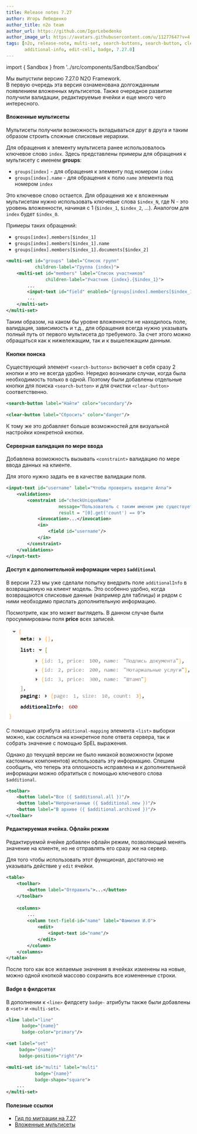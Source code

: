 ```yaml
---
title: Release notes 7.27
author: Игорь Лебеденко
author_title: n2o team
author_url: https://github.com/IgorLebedenko
author_image_url: https://avatars.githubusercontent.com/u/11277647?v=4
tags: [n2o, release-note, multi-set, search-buttons, search-button, clear-button, validations, constraint,
       additional-info, edit-cell, badge, 7.27.0]
---
```


import { Sandbox } from '../src/components/Sandbox/Sandbox'

Мы выпустили версию 7.27.0 N2O Framework.<br/>
В первую очередь эта версия ознаменована долгожданным появлением вложенных мультисетов.
Также очередное развитие получили валидации, редактируемые ячейки и еще много чего интересного.

<!--truncate-->

#### Вложенные мультисеты

Мультисеты получили возможность вкладываться друг в друга и таким образом строить сложные списковые иерархии.

Для обращения к элементу мультисета ранее использовалось ключевое слово `index`.
Здесь представлены примеры для обращения к мультисету с именем **groups**:
- `groups[index]` - для обращения к элементу под номером `index`
- `groups[index].name` - для обращения к полю `name` элемента под номером `index`

Это ключевое слово остается.
Для обращения же к вложенным мультисетам нужно использовать ключевые слова `$index_N`,
где N - это уровень вложенности, начиная с 1 (`$index_1`, `$index_2`, ...).
Аналогом для `index` будет `$index_0`.

Примеры таких обращений:
- `groups[index].members[$index_1]`
- `groups[index].members[$index_1].name`
- `groups[index].members[$index_1].documents[$index_2]`

```xml
<multi-set id="groups" label="Список групп"
           children-label="Группа {index}">
    <multi-set id="members" label="Список участников"
               children-label="Участник {index}.{$index_1}">
        ...
        <input-text id="field" enabled="{groups[index].members[$index_1].type == '1'}"/>
        ...
    </multi-set>
</multi-set>
```

Таким образом, на каком бы уровне вложенности не находилось поле, валидация, зависимость и т.д.,
для обращения всегда нужно указывать полный путь от первого мультисета до требуемого.
За счет этого можно обращаться как к нижележащим, так и к вышележащим данным.

#### Кнопки поиска

Существующий элемент `<search-buttons>` включает в себя сразу 2 кнопки и это не всегда удобно.
Нередко возникали случаи, когда была необходимость только в одной.
Поэтому были добавлены отдельные кнопки для поиска `<search-button>` и для очистки `<clear-button>` соответственно.

```xml
<search-button label="Найти" color="secondary"/>
```

```xml
<clear-button label="Сбросить" color="danger"/>
```

К тому же это добавляет больше возможностей для визуальной настройки конкретной кнопки.

#### Серверная валидация по мере ввода

Добавлена возможность вызывать `<constraint>` валидацию по мере ввода данных на клиенте.

<Sandbox height={400} projectId="interactions_validation_dynamic_constraint"/>

Для этого нужно задать ее в качестве валидации поля.

```xml
<input-text id="username" label="Чтобы проверить введите Anna">
    <validations>
        <constraint id="checkUniqueName"
                    message="Пользователь с таким именем уже существует в системе"
                    result = "[0].get('count') == 0">
            <invocation>...</invocation>
            <in>
                <field id="username"/>
            </in>
        </constraint>
    </validations>
</input-text>
```

#### Доступ к дополнительной информации через `$additional`

В версии 7.23 мы уже сделали попытку внедрить поле `additionalInfo` в возвращаемую на клиент модель.
Это особенно удобно, когда возвращаются списковые данные (например для таблицы) и
рядом с ними необходимо прислать дополнительную информацию.

Посмотрите, как это может выглядеть. В данном случае были просуммированы поля **price** всех записей.

![img.png](images/image22.png)

С помощью атрибута `additional-mapping` элемента `<list>` выборки можно,
как сослаться на конкретное поле ответа сервера, так и собрать значение с помощью SpEL выражения.

Однако до текущей версии не было никакой возможности (кроме кастомных компонентов) использовать эту информацию.
Спешим сообщить, что теперь эта оплошность исправлена и к дополнительной информации можно обратиться
с помощью ключевого слова `$additional`.

```xml
<toolbar>
    <button label="Все ({ $additional.all })"/>
    <button label="Непрочитанные ({ $additional.new })"/>
    <button label="В архиве ({ $additional.archived })"/>
</toolbar>
```

#### Редактируемая ячейка. Офлайн режим

Редактируемой ячейке добавлен офлайн режим, позволяющий менять значение на клиенте, но не отправлять его сразу же на сервер.

Для того чтобы использовать этот функционал, достаточно не указывать действие у `edit` ячейки.

```xml
<table>
    <toolbar>
        <button label="Отправить">...</button>
    </toolbar>

    <columns>
        ...
        <column text-field-id="name" label="Фамилия И.О">
            <edit>
                <input-text id="name"/>
            </edit>
        </column>
    </columns>
</table>
```

После того как все желаемые значения в ячейках изменены на новые, можно одной кнопкой массово сохранить все измененные строки.

#### Badge в филдсетах

В дополнении к `<line>` филдсету `badge-` атрибуты также были добавлены в `<set>` и `<multi-set>`.

```xml
<line label="line"
      badge="{name}"
      badge-color="primary"/>
```

```xml
<set label="set"
     badge="{name}"
     badge-position="right"/>
```

```xml
<multi-set id="multi" label="multi"
           badge="{name}"
           badge-shape="square">
    ...
</multi-set>
```

#### Полезные ссылки

- [Гид по миграции на 7.27](/docs/guides/migration/to_7_27)
- [Вложенные мультисеты](/docs/guides/manual/components#multiset_nesting)
